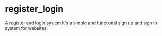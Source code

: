 # register_login
A register and login system
It's a simple and functional sign up and sign in system for websites.
